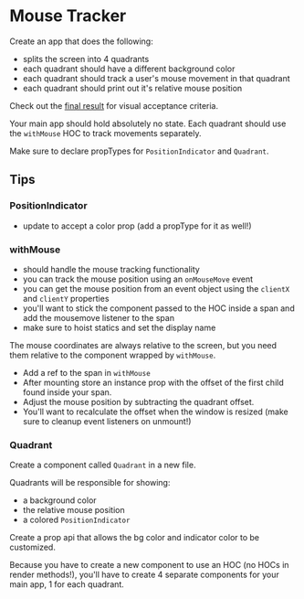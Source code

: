 # Mouse Tracker

Create an app that does the following:

- splits the screen into 4 quadrants
- each quadrant should have a different background color
- each quadrant should track a user's mouse movement in that quadrant
- each quadrant should print out it's relative mouse position

Check out the [final result](https://v81p37wln5.codesandbox.io/) for visual acceptance criteria.

Your main app should hold absolutely no state. Each quadrant should use the `withMouse` HOC to track movements separately.

Make sure to declare propTypes for `PositionIndicator` and `Quadrant`.

## Tips

### PositionIndicator
- update to accept a color prop (add a propType for it as well!)

### withMouse
- should handle the mouse tracking functionality
- you can track the mouse position using an `onMouseMove` event
- you can get the mouse position from an event object using the `clientX` and `clientY` properties
- you'll want to stick the component passed to the HOC inside a span and add the mousemove listener to the span
- make sure to hoist statics and set the display name

The mouse coordinates are always relative to the screen, but you need them relative to the component wrapped by `withMouse`.
- Add a ref to the span in `withMouse`
- After mounting store an instance prop with the offset of the first child found inside your span.
- Adjust the mouse position by subtracting the quadrant offset.
- You'll want to recalculate the offset when the window is resized (make sure to cleanup event listeners on unmount!)

### Quadrant

Create a component called `Quadrant` in a new file.

Quadrants will be responsible for showing:
  - a background color
  - the relative mouse position
  - a colored `PositionIndicator`

Create a prop api that allows the bg color and indicator color to be customized.

Because you have to create a new component to use an HOC (no HOCs in render methods!), you'll have to create
4 separate components for your main app, 1 for each quadrant.
